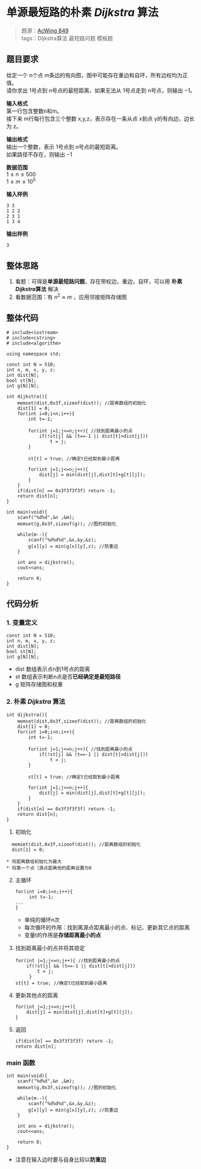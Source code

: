# 单源最短路的朴素 *Dijkstra* 算法
> 题源：[AcWing 849](https://www.acwing.com/problem/content/description/851/)  
> tags：Dijkstra算法  最短路问题  模板题  

## 题目要求
给定一个 n个点 m条边的有向图，图中可能存在重边和自环，所有边权均为正值。  
请你求出 1号点到 n号点的最短距离，如果无法从 1号点走到 n号点，则输出 −1。  

**输入格式**  
第一行包含整数n和m。  
接下来 m行每行包含三个整数 x,y,z，表示存在一条从点 x到点 y的有向边，边长为 z。  

**输出格式**  
输出一个整数，表示 1号点到 n号点的最短距离。  
如果路径不存在，则输出 −1

**数据范围**  
$1 \leq n \leq 500$  
$1 \leq m \leq 10^5$  

**输入样例**
```
3 3
1 2 2
2 3 1
1 3 4
```

**输出样例**
```
3
```

## 整体思路
1. 看题：可得是**单源最短路问题**，存在带权边，重边，自环，可以用 **朴素*Dijkstra*算法** 解决
2. 看数据范围：有 $n^2 \approx m$ ，应用邻接矩阵存储图

## 整体代码
```
# include<iostream>
# include<cstring>
# include<algorithm>

using namespace std;

const int N = 510;
int n, m, x, y, z;
int dist[N];
bool st[N];
int g[N][N];

int dijkstra(){
    memset(dist,0x3f,sizeof(dist)); //距离数组的初始化
    dist[1] = 0;
    for(int i=0;i<n;i++){
        int t=-1;
        
        for(int j=1;j<=n;j++){ //找到距离最小的点
            if(!st[j] && (t==-1 || dist[t]>dist[j]))
                t = j; 
        }
        
        st[t] = true; //确定t已经取到最小距离
        
        for(int j=1;j<=n;j++){
            dist[j] = min(dist[j],dist[t]+g[t][j]);
        }
    }
    if(dist[n] == 0x3f3f3f3f) return -1;
    return dist[n];
}

int main(void){
    scanf("%d%d",&n ,&m);
    memset(g,0x3f,sizeof(g)); //图的初始化
    
    while(m--){
        scanf("%d%d%d",&x,&y,&z);
        g[x][y] = min(g[x][y],z); //防重边
    }
    
    int ans = dijkstra();
    cout<<ans;
    
    return 0;
}
```

## 代码分析
### 1. 变量定义
```
const int N = 510;
int n, m, x, y, z;
int dist[N];
bool st[N];
int g[N][N];
```
* dist 数组表示点n到1号点的距离
* st 数组表示判断n点是否**已经确定是最短路径**
* g 矩阵存储图和权重

### 2. 朴素 *Dijkstra* 算法
```
int dijkstra(){
    memset(dist,0x3f,sizeof(dist)); //距离数组的初始化
    dist[1] = 0;
    for(int i=0;i<n;i++){
        int t=-1;
        
        for(int j=1;j<=n;j++){ //找到距离最小的点
            if(!st[j] && (t==-1 || dist[t]>dist[j]))
                t = j; 
        }
        
        st[t] = true; //确定t已经取到最小距离
        
        for(int j=1;j<=n;j++){
            dist[j] = min(dist[j],dist[t]+g[t][j]);
        }
    }
    if(dist[n] == 0x3f3f3f3f) return -1;
    return dist[n];
}
 ```
1. 初始化
  ```
    memset(dist,0x3f,sizeof(dist)); //距离数组的初始化
    dist[1] = 0;
  ```
    * 将距离数组初始化为最大
    * 将第一个点（源点距离他的距离设置为0

2. 主循环
   ```
   for(int i=0;i<n;i++){
        int t=-1;
   ...
   }
   ```
   * 单纯的循环n次
   * 每次循环的作用：找到离源点距离最小的点、标记、更新其它点的距离
   * 变量t的作用是**存储距离最小的点**

3. 找到距离最小的点并将其锁定
   ```
   for(int j=1;j<=n;j++){ //找到距离最小的点
       if(!st[j] && (t==-1 || dist[t]>dist[j]))
           t = j; 
        }
   st[t] = true; //确定t已经取到最小距离
   ```

 4. 更新其他点的距离
    ``` 
    for(int j=1;j<=n;j++){
        dist[j] = min(dist[j],dist[t]+g[t][j]);
    }
    ```

5. 返回
   ```
   if(dist[n] == 0x3f3f3f3f) return -1;
   return dist[n];
   ```

### main 函数
```
int main(void){
    scanf("%d%d",&n ,&m);
    memset(g,0x3f,sizeof(g)); //图的初始化
    
    while(m--){
        scanf("%d%d%d",&x,&y,&z);
        g[x][y] = min(g[x][y],z); //防重边
    }
    
    int ans = dijkstra();
    cout<<ans;
    
    return 0;
}
```
* 注意在输入边时要与自身比较以**防重边**


























